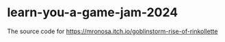 # learn-you-a-game-jam-2024

The source code for https://mronosa.itch.io/goblinstorm-rise-of-rinkollette
